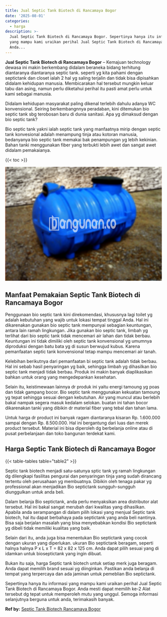```yaml
---
title: Jual Septic Tank Biotech di Rancamaya Bogor
date: '2025-08-01'
categories:
  - harga
description: >-
  Jual Septic Tank Biotech di Rancamaya Bogor. Sepertinya hanya itu informasi
  yang mampu kami uraikan perihal Jual Septic Tank Biotech di Rancamaya Bogor.
  Anda...
---
```


**Jual Septic Tank Biotech di Rancamaya Bogor** – Kemajuan technology dewasa ini makin berkembang didalam beraneka bidang terhitung diantaranya diantaranya septic tank. seperti yg kita pahami dengan septictank dan closet ialah 2 hal yg saling terjalin dan tidak bisa dipisahkan didalam kehidupan manusia. Membicarakan hal tersebut mungkin keluar tabu dan asing, namun perlu diketahui perihal itu pasti amat perlu untuk kami sebagai manusia.

Didalam kehidupan masyarakat paling dikenal terlebih dahulu adanya WC konvensional. Seiring berkembangnnya peradaban, kini ditemukan bio septic tank sbg terobosan baru di dunia sanitasi. Apa yg dimaksud dengan bio septic tank?

Bio septic tank yakni ialah septic tank yang manfaatnya mirip dengan septic tank konvesional adalah menampung tinja atau kotoran manusia, bedanyanya bio septic tank memakai bak penampungan yg lebih kekinian. Bahan tanki menggunakan fiber yang terbukti lebih awet dan sangat awet didalam pemakaianya.

{{< toc >}}

![Jual Septic Tank Biotech di Rancamaya Bogor](/images/jual-bio-septictank-08.png)

## Manfaat Pemakaian Septic Tank Biotech di Rancamaya Bogor

Penggunaan bio septic tank kini direkomendasi, khususnya lagi toilet yg adalah kebutuhan yang wajib untuk lokasi tempat tinggal Anda. Hal ini dikarenakan gunakan bio septic tank mempunyai sebagian keuntungan, antara lain ramah lingkungan. Jika gunakan bio septic tank, limbah yg terlihat dari bio septic tank tidak mencemari air lahan dan tidak berbau. Keuntungan ini tidak dimiliki oleh septic tank konvensional yg umumnya diproduksi dengan batu bata yg di susun berwujud kubus. Karena pemanfaatan septic tank konvensional tetap mampu mencemari air tanah.

Kelebihan berikutnya dari pemanfaatan bi septic tank adalah tidak berbau. Hal ini sebab hasil penyaringan yg baik, sehingga limbah yg dihasilkan bio septic tank menjadi tidak berbau. Produk ini makin banyak diaplikasikan bahkan untuk orang yang mengedepankan kesehatan.

Selain itu, keistimewaan lainnya dr produk ini yaitu energi tamoung yg poas dan tidak gampang bocor. Bio septic tank menggunakan kekuatan tamoung yg tepat sehingga sesuai dengan kebutuhan. Air yang muncul atau berlebih bakal nampak segera masuk kedalam selokan. buatan ini tahan bocor dikarenakan tanki yang dibikin dr material fiber yang tebal dan tahan lama.

Untuk harga dr product ini banyak ragam diantaranya kisaran Rp. 1.600.000 sampai dengan Rp. 8.500.000. Hal ini bergantung dari luas dan merek product tersebut. Material ini bisa diperoleh dg berbelanja online atau di pusat perbelanjaan dan toko bangunan terdekat kami.

## Harga Septic Tank Biotech di Rancamaya Bogor

{{< table-tables table="table2" >}}

Septic tank biotech menjadi satu-satunya sptic tank yg ramah lingkungan dg dilengkapi fasilitas pengurai dan penyaringan tinja yang sudah dirancang tertentu oleh perusahaan yg membuatnya. Dibikin oleh tenaga pakar yg professional akan menjadikan Bio septictank sungguh-sungguh diunggulkan untuk anda beli.

Dalam belanja Bio septictank, anda perlu menyaksikan area distributor alat tersebut. Hal ini bakal sangat merubah dari kwalitas yang dihasilkan. Apabila anda serampangan di dalam pilih lokasi yang menjual Septic tank biotech, hal itu dapat berbahaya pada septictank yang anda beli nantinya. Bisa saja berjalan masalah yang bisa menyebabkan kondisi Bio septictank yg dibeli tidak memiliki kualitas yang baik.

Selain dari itu, anda juga bisa menentukan Bio septictank yang cocok dengan ukuran yang diperlukan. ukuran Bio septictank beragam, seperti halnya halnya P x L x T = 82 x 82 x 125 cm. Anda dapat pilih sesuai yang di idamkan untuk bioseptictank yang ingin dibuat.

Bukan itu saja, harga Septic tank biotech untuk setiap merk juga beragam. Anda dapat memilih brand sesuai yg diinginkan. Pastikan anda belanja di tempat yang terpercaya dan ada jaminan untuk pemeblian Bio septictank.

Sepertinya hanya itu informasi yang mampu kami uraikan perihal Jual Septic Tank Biotech di Rancamaya Bogor. Anda mesti dapat memilih ke-2 Alat tersebut dg tepat untuk memperoleh mutu yang unggul. Semoga informasi selanjutnya berguna untuk anda, terimakasih banyak.

**Ref by:** [Septic Tank Biotech Rancamaya Bogor](https://id.wikipedia.org/wiki/Septic)
